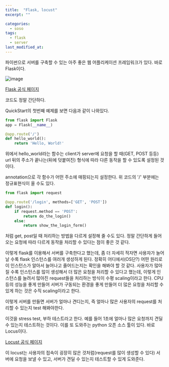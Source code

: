 ```yaml
---
title:  "Flask, locust"
excerpt: ""

categories:
  - soso
tags:
  - flask
  - server
last_modified_at: 
---
```


파이썬으로 서버를 구축할 수 있는 아주 좋은 웹 어플리케이션 프레임워크가 있다. 바로 Flask이다.

![image](https://user-images.githubusercontent.com/41438361/98616693-acdd5e80-2340-11eb-8ed4-3b5ae34b4012.png)

[Flask 공식 페이지](https://flask.palletsprojects.com/en/1.1.x/)

코드도 정말 간단하다. 

QuickStart의 첫번째 예제를 보면 다음과 같이 나와있다.

```python
from flask import Flask
app = Flask(__name__)

@app.route('/')
def hello_world():
    return 'Hello, World!'
```

위에서 hello_world라는 함수는 client가 server에 요청을 할 때(GET, POST 등등) url 뒤의 주소가 끝나는(뒤에 덧붙여진)
형식에 따라 다른 동작을 할 수 있도록 설정된 것이다.

annotation으로 각 함수가 어떤 주소에 매핑되는지 설정한다. 위 코드의 '/' 부분에는 정규표현식이 올 수도 있다.

```python
from flask import request

@app.route('/login', methods=['GET', 'POST'])
def login():
    if request.method == 'POST':
        return do_the_login()
    else:
        return show_the_login_form()
```

처럼 get, post일 때 처리하는 방법을 다르게 설정해 줄 수도 있다. 정말 간단하게 들어오는 요청에 따라 다르게 동작을 처리할 
수 있다는 점이 좋은 것 같다.

이렇게 flask를 이용해서 서버를 구축한다고 했는데, 좀 더 자세히 적자면 사용자가 늘어날 수록 flask 인스턴스를 여러개 생성하게 된다.
정확히 어디에서(OS단?) 어떤 원리로 이 인스턴스가 알아서 늘어나고 줄어드는지는 확인을 해봐야 할 것 같다. 
사용자가 많아질 수록 인스턴스를 많이 생성해서 더 많은 요청을 처리할 수 있다고 했는데, 이렇게 인스턴스를 늘려서
많아진 request들을 처리하는 방식이 수평 scaling이라고 한다. CPU 등의 성능을 좋게 만들어 서버가 구동되는 환경을 좋게 만들어
더 많은 요청을 처리할 수 있게 하는 것은 수직 scaling이라고 한다.

이렇게 서버를 만들면 서버가 얼마나 견디는지, 즉 얼마나 많은 사용자의 request를 처리할 수 있는지 test 해봐야한다.

이것을 stress test, 부하 테스트라고 한다. 예를 들어 1초에 얼마나 많은 요청까지 견딜 수 있는지 테스트하는 것이다.
이를 또 도와주는 python 오픈 소스 툴이 있다. 바로 Locus이다.

[Locust 공식 페이지](https://locust.io/)

이 locust는 사용자의 접속이 굉장히 많은 것처럼(request를 많이 생성할 수 있다) 서버에 요청을 보낼 수 있고, 
서버가 견딜 수 있는지 테스트할 수 있게 도와준다.


